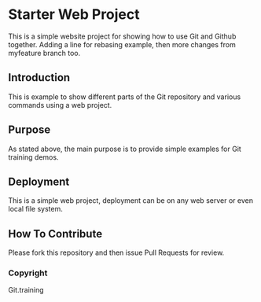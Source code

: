 # Starter Web Project

This is a simple website project for
showing how to use Git and Github together.
Adding a line for rebasing example, then more changes
from myfeature branch too.

## Introduction

This is example to show different parts
of the Git repository and various commands
using a web project.

## Purpose

As stated above, the main purpose is to 
provide simple examples for Git training
demos.

## Deployment

This is a simple web project, deployment
can be on any web server or even local
file system.

## How To Contribute

Please fork this repository and then issue Pull Requests for
review.

### Copyright

Git.training